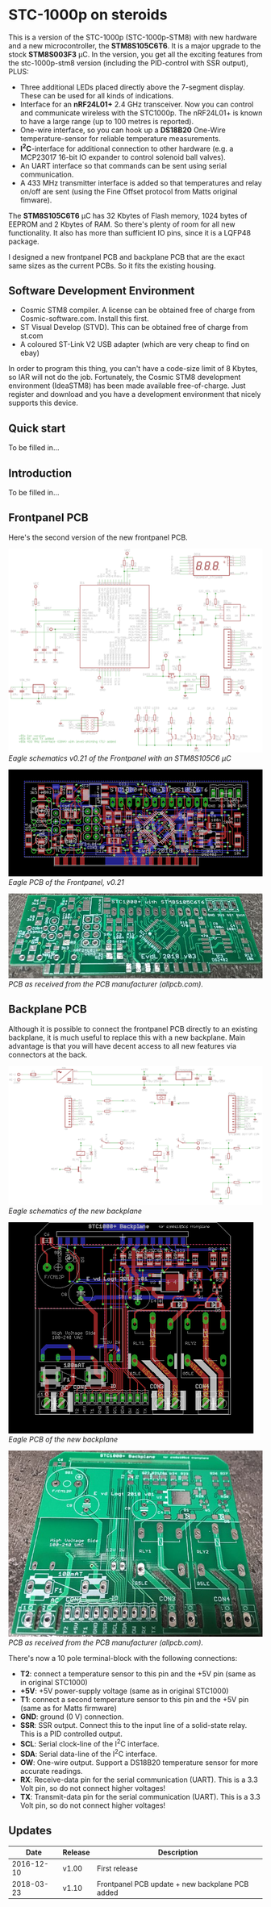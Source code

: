 ﻿STC-1000p on steroids
==========

This is a version of the STC-1000p (STC-1000p-STM8) with new hardware and a new microcontroller, the **STM8S105C6T6**. It is a major upgrade to the stock **STM8S003F3** µC. In the version, you get all the exciting features from
the stc-1000p-stm8 version (including the PID-control with SSR output), PLUS:
- Three additional LEDs placed directly above the 7-segment display. These can be used for all kinds of indications.
- Interface for an **nRF24L01+** 2.4 GHz transceiver. Now you can control and communicate wireless with the STC1000p. The nRF24L01+ is known to have a large range (up to 100 metres is reported).
- One-wire interface, so you can hook up a **DS18B20** One-Wire temperature-sensor for reliable temperature measurements.
- **I<sup>2</sup>C**-interface for additional connection to other hardware (e.g. a MCP23017 16-bit IO expander to control solenoid ball valves).
- An UART interface so that commands can be sent using serial communication.
- A 433 MHz transmitter interface is added so that temperatures and relay on/off are sent (using the Fine Offset protocol from Matts original fimware).

The **STM8S105C6T6** µC has 32 Kbytes of Flash memory, 1024 bytes of EEPROM and 2 Kbytes of RAM. So there's plenty of room for all new functionality. It also has more than sufficient IO pins, since it is a LQFP48 package.

I designed a new frontpanel PCB and backplane PCB that are the exact same sizes as the current PCBs. So it fits the existing housing.

Software Development Environment
-----------
- Cosmic STM8 compiler. A license can be obtained free of charge from Cosmic-software.com. Install this first.
- ST Visual Develop (STVD). This can be obtained free of charge from st.com
- A coloured ST-Link V2 USB adapter (which are very cheap to find on ebay)

In order to program this thing, you can't have a code-size limit of 8 Kbytes, so IAR will not do the job. Fortunately, the Cosmic STM8 development environment (IdeaSTM8) has been made available free-of-charge. Just register and download and you have 
a development environment that nicely supports this device.

Quick start
-----------
To be filled in...

Introduction
--------------
To be filled in...

Frontpanel PCB
----------
Here's the second version of the new frontpanel PCB.

![frontpanel](img/stc1000p_steroids_schematics.png)<br>
*Eagle schematics v0.21 of the Frontpanel with an STM8S105C6 µC*

![frontpanel](img/stc1000p_steroids_pcb.png)<br>
*Eagle PCB of the Frontpanel, v0.21*

![frontpanel](img/Frontpanel_pcb.jpg)<br>
*PCB as received from the PCB manufacturer (allpcb.com).*

Backplane PCB
----------
Although it is possible to connect the frontpanel PCB directly to an existing backplane, it is much useful to replace this with a new backplane. Main advantage is that you will have decent access to all new features via connectors at the back.

![backplane](img/stc1000p_backplane_schematics.png)<br>
*Eagle schematics of the new backplane*

![backplane](img/stc1000p_backplane_pcb.png)<br>
*Eagle PCB of the new backplane*

![backplane](img/Backplane_pcb.jpg)<br>
*PCB as received from the PCB manufacturer (allpcb.com).*

There's now a 10 pole terminal-block with the following connections:
- **T2**: connect a temperature sensor to this pin and the +5V pin (same as in original STC1000)
- **+5V**: +5V power-supply voltage (same as in original STC1000)
- **T1**: connect a second temperature sensor to this pin and the +5V pin (same as for Matts firmware)
- **GND**: ground (0 V) connection. 
- **SSR**: SSR output. Connect this to the input line of a solid-state relay. This is a PID controlled output.
- **SCL**: Serial clock-line of the I<sup>2</sup>C interface.
- **SDA**: Serial data-line of the I<sup>2</sup>C interface.
- **OW**: One-wire output. Support a DS18B20 temperature sensor for more accurate readings.
- **RX**: Receive-data pin for the serial communication (UART). This is a 3.3 Volt pin, so do not connect higher voltages!
- **TX**: Transmit-data pin for the serial communication (UART). This is a 3.3 Volt pin, so do not connect higher voltages!

Updates
-------

|Date|Release|Description|
|----|-------|-----------|
|2016-12-10|v1.00|First release |
|2018-03-23|v1.10|Frontpanel PCB update + new backplane PCB added|

